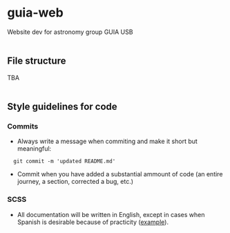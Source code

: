# guia-web
Website dev for astronomy group GUIA USB
<br><br>

## File structure
TBA
<br><br>

## Style guidelines for code

### Commits
- Always write a message when commiting and make it short but meaningful:
```
  git commit -m 'updated README.md'
```
- Commit when you have added a substantial ammount of code (an entire journey, a section, corrected a bug, etc.)


### SCSS
- All documentation will be written in English, except in cases when Spanish is desirable because of practicity ([example](https://github.com/lualparedes/guia-web/blob/master/README.md#todo-general)).

